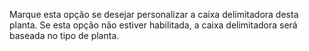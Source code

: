 Marque esta opção se desejar personalizar a caixa delimitadora desta planta. Se esta opção não estiver habilitada, a caixa delimitadora será baseada no tipo de planta. 